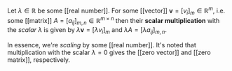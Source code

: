 

Let $\lambda \in \mathbb R$ be some [[real number]]. For some [[vector]] $\mathbf{v} = [v_{i}]_{m} \in \mathbb R^m$, i.e. some [[matrix]] $A=[a_{ij}]_{m, n} \in \mathbb{R}^{m \times n}$ then their **scalar multiplication** with the *scalar* $\lambda$ is given by $\lambda \mathbf{v} = [\lambda v_{i}]_{m}$ and $\lambda A=[\lambda a_{ij}]_{m, n}$.

In essence, we're *scaling* by some [[real number]]. It's noted that multiplication with the scalar $\lambda=0$ gives the [[zero vector]] and [[zero matrix]], respectively.
